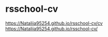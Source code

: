 # rsschool-cv
https://Nataliia95254.github.io/rsschool-cv/cv   
https://Nataliia95254.github.io/rsschool-cv/
